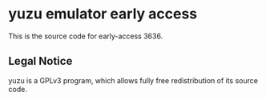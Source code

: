 yuzu emulator early access
=============

This is the source code for early-access 3636.

## Legal Notice

yuzu is a GPLv3 program, which allows fully free redistribution of its source code.